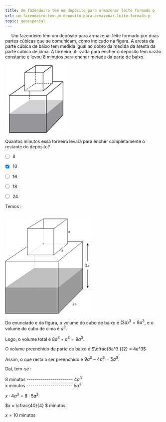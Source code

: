 ```yaml
---
title: Um fazendeiro tem um depósito para armazenar leite formado p
url: um-fazendeiro-tem-um-deposito-para-armazenar-leite-formado-p
topic: geoespacial
---
```



     Um fazendeiro tem um depósito para armazenar leite formado por duas partes cúbicas que se comunicam, como indicado na figura. A aresta da parte cúbica de baixo tem medida igual ao dobro da medida da aresta da parte cúbica de cima. A torneira utilizada para encher o depósito tem vazão constante e levou 8 minutos para encher metade da parte de baixo.

![](6ef92946-ba51-2e25-bd18-5e685d76043f.png)

Quantos minutos essa torneira levará para encher completamente o restante do depósito?



- [ ] 8
- [x] 10
- [ ] 16
- [ ] 18
- [ ] 24


Temos :

\
![](e1af0824-ef63-4f9f-dd44-5ae4b0494928.png)

Do enunciado e da figura, o volume do cubo de baixo é $(2a)^3 = 8a^3$, e o volume do cubo de cima é $a^3$.

Logo, o volume total é $8a^3 + a^3 = 9a^3$.

O volume preenchido da parte de baixo é $\cfrac{8a^3 }{2} = 4a^3$

Assim, o que resta a ser preenchido é $9a^3 - 4a^3 = 5a^3$.

Daí, tem-se :

8 minutos ----------------------- $4a^3$\
x minutos ----------------------- $5a^3$

$x \cdot 4a^3 = 8 \cdot 5a^3$

$x = \cfrac{40}{4} $ minutos.

$x = 10$ minutos
